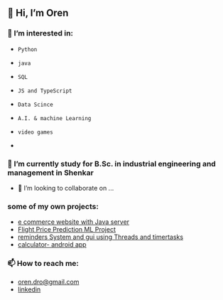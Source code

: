 ## 👋 Hi, I’m Oren
### 👀 I’m interested in:
-     Python
-     java
-     SQL
-     JS and TypeScript
-     Data Scince
-     A.I. & machine Learning
-     video games
-      
### 🌱 I’m currently study for B.Sc. in industrial engineering and management in Shenkar
- 💞️ I’m looking to collaborate on ...
###    some of my own projects:
-    [e commerce website with Java server](https://github.com/oren24/coupons-system)
-    [Flight Price Prediction ML Project](https://github.com/oren24/Final-Project-python102-flight-price-prediction-ML)
-    [reminders System and gui using Threads and timertasks](https://github.com/oren24/reminderSystemThread)
-    [calculator- android app](https://github.com/oren24/Test211123)
### 📫 How to reach me:
-    [oren.dro@gmail.com](oren.dro@gmail.com)
-    [linkedin](https://www.linkedin.com/in/oren-drori-9b2069202)

<!---
oren24/oren24 is a ✨ special ✨ repository because its `README.md` (this file) appears on your GitHub profile.
You can click the Preview link to take a look at your changes.
--->
